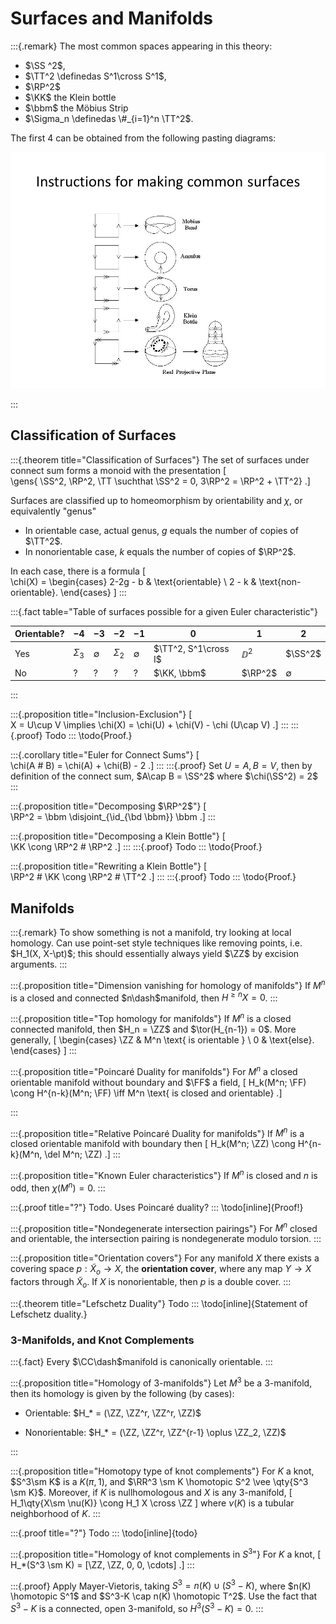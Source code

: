 # Surfaces and Manifolds

:::{.remark}
The most common spaces appearing in this theory:

- $\SS ^2$, 
- $\TT^2 \definedas  S^1\cross S^1$, 
- $\RP^2$
- $\KK$ the Klein bottle
- $\bbm$ the Möbius Strip
- $\Sigma_n \definedas \#_{i=1}^n \TT^2$.

The first 4 can be obtained from the following pasting diagrams:

![Pasting Diagrams for Surfaces](figures/PastingDiagrams.png)

:::

## Classification of Surfaces

:::{.theorem title="Classification of Surfaces"}
The set of surfaces under connect sum forms a monoid with the presentation
\[  
\gens{ \SS^2, \RP^2, \TT \suchthat \SS^2 = 0, 3\RP^2 = \RP^2 + \TT^2}
.\]

Surfaces are classified up to homeomorphism by orientability and $\chi$, or equivalently "genus" 

- In orientable case, actual genus, $g$ equals the number of copies of $\TT^2$.
- In nonorientable case, $k$ equals the number of copies of $\RP^2$.

In each case, there is a formula
\[  
\chi(X) = 
\begin{cases}
2-2g - b & \text{orientable} \\
2 - k & \text{non-orientable}.
\end{cases}
\]
:::

:::{.fact table="Table of surfaces possible for a given Euler characteristic"}

| Orientable?  | $-4$       | $-3$        | $-2$       | $-1$        | $0$                  | $1$     | $2$         |
| ------------ | ---        | ----        | ----       | ---         | ---                  | ---     | ---         |
| Yes          | $\Sigma_3$ | $\emptyset$ | $\Sigma_2$ | $\emptyset$ | $\TT^2, S^1\cross I$ | $\DD^2$ | $\SS^2$     |
| No           | ?          | ?           | ?          | ?           | $\KK, \bbm$          | $\RP^2$ | $\emptyset$ |

:::

:::{.proposition title="Inclusion-Exclusion"}
\[  
X = U\cup V \implies \chi(X) = \chi(U) + \chi(V) - \chi (U\cap V)
.\]
:::
:::{.proof}
Todo
:::
\todo{Proof.}

:::{.corollary title="Euler for Connect Sums"}
\[  
\chi(A \# B) = \chi(A) + \chi(B) - 2
.\]
:::
:::{.proof}
Set $U= A, B=V$, then by definition of the connect sum, $A\cap B = \SS^2$ where $\chi(\SS^2) = 2$
:::

:::{.proposition title="Decomposing $\RP^2$"}
\[  
\RP^2 = \bbm \disjoint_{\id_{\bd \bbm}} \bbm
.\]
:::

:::{.proposition title="Decomposing a Klein Bottle"}
\[  
\KK \cong \RP^2 \# \RP^2
.\]
:::
:::{.proof}
Todo
:::
\todo{Proof.}

:::{.proposition title="Rewriting a Klein Bottle"}
\[  
\RP^2 \# \KK \cong \RP^2 \# \TT^2
.\]
:::
:::{.proof}
Todo
:::
\todo{Proof.}

## Manifolds

:::{.remark}
To show something is not a manifold, try looking at local homology. 
Can use point-set style techniques like removing points, i.e. $H_1(X, X-\pt)$; this should essentially always yield $\ZZ$ by excision arguments.
:::

:::{.proposition title="Dimension vanishing for homology of manifolds"}
If $M^n$ is a closed and connected $n\dash$manifold, then $H^{\geq n} X = 0$.
:::

:::{.proposition title="Top homology for manifolds"}
If $M^n$ is a closed connected manifold, then $H_n = \ZZ$ and $\tor(H_{n-1}) = 0$.
More generally, 
\[
\begin{cases}
\ZZ & M^n \text{ is orientable } 
\\
0 & \text{else}.
\end{cases}
\]
:::

:::{.proposition title="Poincaré Duality for manifolds"}
For $M^n$ a closed orientable manifold without boundary and $\FF$ a field,
\[
H_k(M^n; \FF) \cong H^{n-k}(M^n; \FF)
\iff
M^n \text{ is closed and orientable}
.\]

:::

:::{.proposition title="Relative Poincaré Duality for manifolds"}
If $M^n$ is a closed orientable manifold with boundary then 
\[
H_k(M^n; \ZZ) \cong H^{n-k}(M^n, \del M^n; \ZZ)
.\]
:::

:::{.proposition title="Known Euler characteristics"}
If $M^n$ is closed and $n$ is odd, then $\chi(M^n) = 0$.
:::

:::{.proof title="?"}
Todo.
Uses Poincaré duality?
:::
\todo[inline]{Proof!}

:::{.proposition title="Nondegenerate intersection pairings"}
For $M^n$ closed and orientable, the intersection pairing is nondegenerate modulo torsion.
:::

:::{.proposition title="Orientation covers"}
For any manifold $X$ there exists a covering space $p: \tilde X_o\to X$, the **orientation cover**, where any map $Y\to X$ factors through $\tilde X_o$.
If $X$ is nonorientable, then $p$ is a double cover.
:::

:::{.theorem title="Lefschetz Duality"}
Todo
:::
\todo[inline]{Statement of Lefschetz duality.}

### 3-Manifolds, and Knot Complements

:::{.fact}
Every $\CC\dash$manifold is canonically orientable.
:::

:::{.proposition title="Homology of 3-manifolds"}
Let $M^3$ be a 3-manifold, then its homology is given by the following (by cases):

- Orientable: $H_* = (\ZZ, \ZZ^r, \ZZ^r, \ZZ)$

- Nonorientable: $H_* = (\ZZ, \ZZ^r, \ZZ^{r-1} \oplus \ZZ_2, \ZZ)$

:::

:::{.proposition title="Homotopy type of knot complements"}
For $K$ a knot, $S^3\sm K$ is a $K(\pi, 1)$, and $\RR^3 \sm K \homotopic S^2 \vee \qty{S^3 \sm K}$.
Moreover, if $K$ is nullhomologous and $X$ is any 3-manifold, 
\[
H_1\qty{X\sm \nu(K)} \cong H_1 X \cross \ZZ
\]
where $\nu(K)$ is a tubular neighborhood of $K$.
:::

:::{.proof title="?"}
Todo
:::
\todo[inline]{todo}

:::{.proposition title="Homology of knot complements in $S^3$"}
For $K$ a knot,
\[
H_*(S^3 \sm K) = [\ZZ, \ZZ, 0, 0, \cdots]
.\]
:::

:::{.proof}
Apply Mayer-Vietoris, taking $S^3 = n(K) \cup (S^3-K)$, where $n(K) \homotopic S^1$ and $S^3-K \cap n(K) \homotopic T^2$. 
Use the fact that $S^3-K$ is a connected, open 3-manifold, so $H^3(S^3-K) =0$.
:::

